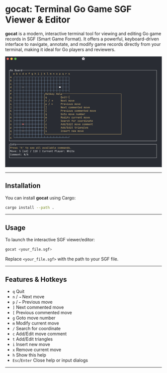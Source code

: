 # gocat: Terminal Go Game SGF Viewer & Editor

**gocat** is a modern, interactive terminal tool for viewing and editing Go game records in SGF (Smart Game Format). It offers a powerful, keyboard-driven interface to navigate, annotate, and modify game records directly from your terminal, making it ideal for Go players and reviewers.

![Screenshot of gocat in action](screenshot.png)

---

## Installation

You can install **gocat** using Cargo:

```sh
cargo install --path .
```

---

## Usage

To launch the interactive SGF viewer/editor:

```sh
gocat <your_file.sgf>
```

Replace `<your_file.sgf>` with the path to your SGF file.

---

## Features & Hotkeys

- `q`         Quit
- `n` / `→`   Next move
- `p` / `←`   Previous move
- `]`         Next commented move
- `[`         Previous commented move
- `g`         Goto move number
- `m`         Modify current move
- `/`         Search for coordinate
- `c`         Add/Edit move comment
- `t`         Add/Edit triangles
- `i`         Insert new move
- `x`         Remove current move
- `h`         Show this help
- `Esc`/`Enter` Close help or input dialogs


---
